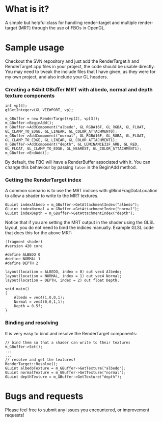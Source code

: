 # What is it? #
A simple but helpful class for handling render-target and multiple render-target (MRT) through the use of FBOs in OpenGL.

# Sample usage #
Checkout the SVN repository and just add the RenderTarget.h and RenderTarget.cpp files in your project, the code should be usable directly. You may need to tweak the include files that I have given, as they were for my own project, and also include your GL headers.

### Creating a 64bit GBuffer MRT with albedo, normal and depth texture components ###
```
int vp[4];
glGetIntegerv(GL_VIEWPORT, vp);

m_GBuffer = new RenderTarget(vp[2], vp[3]);
m_GBuffer->BeginAdd();
m_GBuffer->AddComponent("albedo", GL_RGBA16F, GL_RGBA, GL_FLOAT, GL_CLAMP_TO_EDGE, GL_LINEAR, GL_COLOR_ATTACHMENT0);
m_GBuffer->AddComponent("normal", GL_RGBA16F, GL_RGBA, GL_FLOAT, GL_CLAMP_TO_EDGE, GL_LINEAR, GL_COLOR_ATTACHMENT1);
m_GBuffer->AddComponent("depth", GL_LUMINANCE32F_ARB, GL_RED, GL_FLOAT, GL_CLAMP_TO_EDGE, GL_NEAREST, GL_COLOR_ATTACHMENT1);
m_GBuffer->EndAdd();
```

By default, the FBO will have a RenderBuffer associated with it. You can change this behaviour by passing `false` in the BeginAdd method.

### Getting the RenderTarget index ###
A common scenario is to use the MRT indices with glBindFragDataLocation to allow a shader to write to the MRT textures.
```
GLuint indexAlbedo = m_GBuffer->GetAttachmentIndex("albedo");
GLuint indexNormal = m_GBuffer->GetAttachmentIndex("normal");
GLuint indexDepth = m_GBuffer->GetAttachmentIndex("depth");
```

Notice that if you are setting the MRT output in the shader using the GLSL layout, you do not need to bind the indices manually. Example GLSL code that does this for the above MRT:
```
(fragment shader)
#version 420 core

#define ALBEDO 0
#define NORMAL 1
#define DEPTH 2

layout(location = ALBEDO, index = 0) out vec4 Albedo;
layout(location = NORMAL, index = 1) out vec4 Normal;
layout(location = DEPTH, index = 2) out float Depth;

void main()
{
    Albedo = vec4(1,0,0,1);
    Normal = vec4(0,0,1,1);
    Depth = 0.5f;
}
```
### Binding and resolving ###
It is very easy to bind and resolve the RenderTarget components:
```
// bind them so that a shader can write to their textures
m_GBuffer->Set();
...
...
// resolve and get the textures!
RenderTarget::Resolve();
GLuint albedoTexture = m_GBuffer->GetTexture("albedo");
GLuint normalTexture = m_GBuffer->GetTexture("normal");
GLuint depthTexture = m_GBuffer->GetTexture("depth");

```

# Bugs and requests #
Please feel free to submit any issues you encountered, or improvement requests!